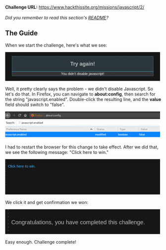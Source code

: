 <b>Challenge URL:</b> https://www.hackthissite.org/missions/javascript/2/
<br><br>
<i>Did you remember to read this section's <a href="https://github.com/keewenaw/hackthissite-2019/blob/master/Javascript/README.md">README</a>?</i>

<h2><b>The Guide</b></h2>

When we start the challenge, here's what we see:

<img src="https://github.com/keewenaw/hackthissite-2019/blob/master/Javascript/screenshots/2start.png" width="500">

Well, it pretty clearly says the problem - we didn't disable Javascript. So let's do that. In Firefox, you can navigate to <b>about:config</b>, then search for the string "javascript.enabled". Double-click the resulting line, and the <b>value</b> field should switch to "false".

<img src="https://github.com/keewenaw/hackthissite-2019/blob/master/Javascript/screenshots/2aboutconfig.png" width="500">

I had to restart the browser for this change to take effect. After we did that, we see the following message: "Click here to win."

<img src="https://github.com/keewenaw/hackthissite-2019/blob/master/Javascript/screenshots/2click.png" width="500">

We click it and get confirmation we won:

<img src="https://github.com/keewenaw/hackthissite-2019/blob/master/Javascript/screenshots/2success.png" width="500">

Easy enough. Challenge complete!

